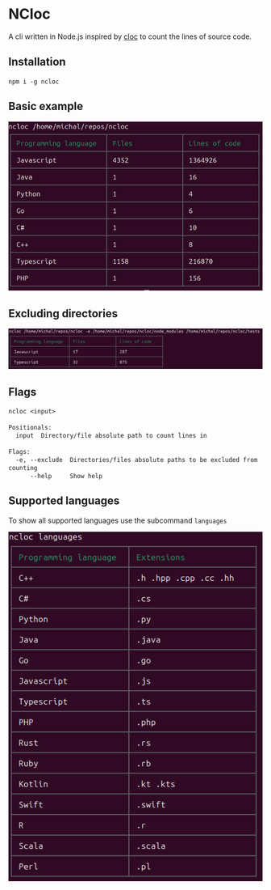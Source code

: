 # NCloc

A cli written in Node.js inspired by [cloc](https://github.com/AlDanial/cloc) to count the lines of source code.

## Installation

```
npm i -g ncloc
```

## Basic example

![Screenshot](resources/basic_usage.png)

## Excluding directories

![Screenshot](resources/excluding_usage.png)

## Flags

```
ncloc <input>

Positionals:
  input  Directory/file absolute path to count lines in

Flags:
  -e, --exclude  Directories/files absolute paths to be excluded from counting
      --help     Show help
```

## Supported languages

To show all supported languages use the subcommand `languages`

![Screenshot](resources/languages.png)
